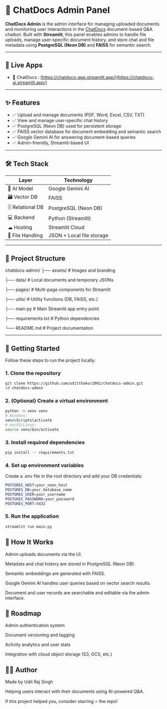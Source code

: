 # 📁 ChatDocs Admin Panel

**ChatDocs Admin** is the admin interface for managing uploaded documents and monitoring user interactions in the [ChatDocs](https://chatdocs-ai.streamlit.app/) document-based Q&A chatbot. Built with **Streamlit**, this panel enables admins to handle file uploads, manage user-specific document history, and store chat and file metadata using **PostgreSQL (Neon DB)** and **FAISS** for semantic search.

---

## 🔗 Live Apps

- 💬 ChatDocs : [https://chatdocs-app.streamlit.app/](https://chatdocs-ai.streamlit.app/)

---

## ✨ Features

- ✅ Upload and manage documents (PDF, Word, Excel, CSV, TXT)
- ✅ View and manage user-specific chat history
- ✅ PostgreSQL (Neon DB) used for persistent storage
- ✅ FAISS vector database for document embedding and semantic search
- ✅ Google Gemini AI for answering document-based queries
- ✅ Admin-friendly, Streamlit-based UI

---

## 🛠 Tech Stack

| Layer             | Technology                |
|-------------------|----------------------------|
| 🧠 AI Model        | Google Gemini AI           |
| 🗃 Vector DB       | FAISS                      |
| 🗄️ Relational DB   | PostgreSQL (Neon DB)       |
| 💻 Backend         | Python (Streamlit)         |
| ☁ Hosting         | Streamlit Cloud            |
| 📁 File Handling   | JSON + Local file storage  |

---

## 📁 Project Structure

chatdocs-admin/
├── assets/ # Images and branding

├── data/ # Local documents and temporary JSONs

├── pages/ # Multi-page components for Streamlit

├── utils/ # Utility functions (DB, FAISS, etc.)

├── main.py # Main Streamlit app entry point

├── requirements.txt # Python dependencies

└── README.md # Project documentation

---

## 🚀 Getting Started

Follow these steps to run the project locally:

### 1. Clone the repository

```bash
git clone https://github.com/uditthakur2001/chatdocs-admin.git
cd chatdocs-admin
```

### 2. (Optional) Create a virtual environment

```bash
python -m venv venv
# Windows:
venv\Scripts\activate
# macOS/Linux:
source venv/bin/activate
```

### 3. Install required dependencies

```bash
pip install -r requirements.txt
```

### 4. Set up environment variables
Create a .env file in the root directory and add your DB credentials:

```bash
POSTGRES_HOST=your_neon_host
POSTGRES_DB=your_database_name
POSTGRES_USER=your_username
POSTGRES_PASSWORD=your_password
POSTGRES_PORT=5432
```
### 5. Run the application

```bash
streamlit run main.py
```

## 🧠 How It Works
Admin uploads documents via the UI.

Metadata and chat history are stored in PostgreSQL (Neon DB).

Semantic embeddings are generated with FAISS.

Google Gemini AI handles user queries based on vector search results.

Document and user records are searchable and editable via the admin interface.

## 📌 Roadmap
 Admin authentication system

 Document versioning and tagging

 Activity analytics and user stats

 Integration with cloud object storage (S3, GCS, etc.)

## 🙋‍♂️ Author
Made by Udit Raj Singh

Helping users interact with their documents using AI-powered Q&A.

If this project helped you, consider starring ⭐ the repo!

